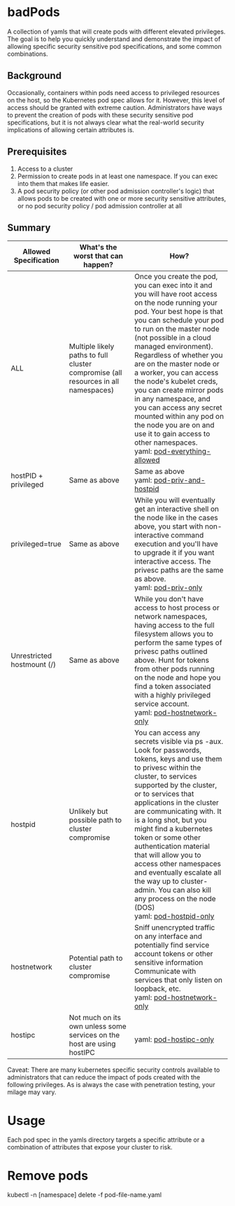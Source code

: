 # badPods

A collection of yamls that will create pods with different elevated privileges. The goal is to help you quickly understand and demonstrate the impact of allowing specific security sensitive pod specifications, and some common combinations.

## Background
Occasionally, containers within pods need access to privileged resources on the host, so the Kubernetes pod spec allows for it. However, this level of access should be granted with extreme caution. Administrators have ways to prevent the creation of pods with these security sensitive pod specifications, but it is not always clear what the real-world security implications of allowing certain attributes is. 

## Prerequisites

1. Access to a cluster 
1. Permission to create pods in at least one namespace. If you can exec into them that makes life easier.  
1. A pod security policy (or other pod admission controller's logic) that allows pods to be created with one or more security sensitive attributes, or no pod security policy / pod admission controller at all


## Summary



Allowed Specification | What's the worst that can happen? | How?
-- | -- | -- 
ALL | Multiple likely paths to full cluster compromise (all resources in all namespaces) <img width=800/>| Once you create the pod, you can exec into it and you will have root access on the node running your pod. Your best hope is that you can schedule your pod to run on the master node (not possible in a cloud managed environment). Regardless of whether you are on the master node or a worker, you can access the node's kubelet creds, you can create mirror pods in any namespace, and you can access any secret mounted within any pod on the node you are on and use it to gain access to other namespaces. <br> yaml: [pod-everything-allowed](yaml/pod-everything-allowed.yaml)
hostPID + privileged |  Same as above | Same as above <br>yaml:  [pod-priv-and-hostpid](yaml/pod-priv-and-hostpid.yaml)
privileged=true | Same as above | While you will eventually get an interactive shell on the node like in the cases above, you start with non-interactive command execution and you'll have to upgrade it if you want interactive access. The privesc paths are the same as above. <br> yaml: [pod-priv-only](yaml/pod-priv-only.yaml)
Unrestricted hostmount (/) | Same as above | While you don't have access to host process or network namespaces, having access to the full filesystem allows you to perform the same types of privesc paths outlined above. Hunt for tokens from other pods running on the node and hope you find a token associated with a highly privileged service account.  <br>yaml:  [pod-hostnetwork-only](yaml/pod-hostnetwork-only.yaml)
hostpid | Unlikely but possible path to cluster compromise <br> | You can access any secrets visible via ps -aux.  Look for passwords, tokens, keys and use them to privesc within the cluster, to services supported by the cluster, or to services that applications in the cluster are communicating with. It is a long shot, but you might find a kubernetes token or some other authentication material that will allow you to access other namespaces and eventually escalate all the way up to cluster-admin.   You can also kill any process on the node (DOS) <br>yaml:  [pod-hostpid-only](yaml/pod-hostpid-only.yaml)
hostnetwork | Potential path to cluster compromise | Sniff unencrypted traffic on any interface and potentially find service account tokens or other sensitive information <br> Communicate with services that only listen on loopback, etc. <br>yaml:  [pod-hostnetwork-only](yaml/pod-hostnetwork-only.yaml)
hostipc | Not much on its own unless some services on the host are using hostIPC | <br>yaml:  [pod-hostipc-only](yaml/pod-hostipc-only.yaml)


Caveat: There are many kubernetes specific security controls available to administrators that can reduce the impact of pods created with the following privileges. As is always the case with penetration testing, your milage may vary.


# Usage
 Each pod spec in the yamls directory targets a specific attribute or a combination of attributes that expose your cluster to risk. 


















# Remove pods
kubectl -n [namespace] delete -f pod-file-name.yaml